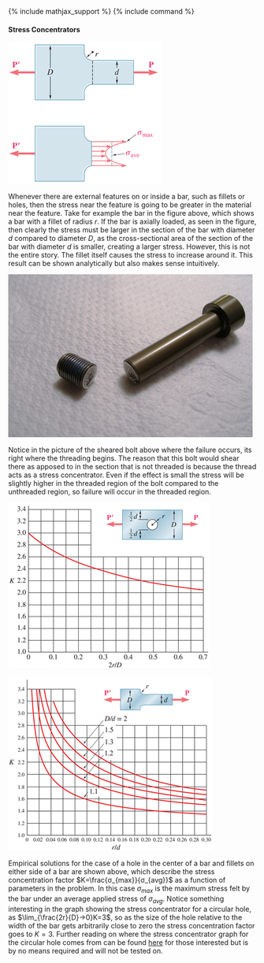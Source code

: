 {% include mathjax_support %}
{% include command %}

#### Stress Concentrators

![](./SC1.png)

Whenever there are external features on or inside a bar, such as fillets or holes, then the stress near the feature is going to be greater in the material near the feature. Take for example the bar in the figure above, which shows a bar with a fillet of radius $r$. If the bar is axially loaded, as seen in the figure, then clearly the stress must be larger in the section of the bar with diameter $d$ compared to diameter $D$, as the cross-sectional area of the section of the bar with diameter $d$ is smaller, creating a larger stress. However, this is not the entire story. The fillet itself causes the stress to increase around it. This result can be shown analytically but also makes sense intuitively. 

![](./SC2.png)

Notice in the picture of the sheared bolt above where the failure occurs, its right where the threading begins. The reason that this bolt would shear there as apposed to in the section that is not threaded is because the thread acts as a stress concentrator. Even if the effect is small the stress will be slightly higher in the threaded region of the bolt compared to the unthreaded region, so failure will occur in the threaded region. 

![](./SC3.png)

![](./SC4.png)

Empirical solutions for the case of a hole in the center of a bar and fillets on either side of a bar are shown above, which describe the stress concentration factor $K=\frac{σ_{max}}{σ_{avg}}$ as a function of parameters in the problem. In this case $σ_{max}$ is the maximum stress felt by the bar under an average applied stress of $σ_{avg}$. Notice something interesting in the graph showing the stress concentrator for a circular hole, as $\lim_{\frac{2r}{D}→0}⁡K=3$, so as the size of the hole relative to the width of the bar gets arbitrarily close to zero the stress concentration factor goes to $K=3$. Further reading on where the stress concentrator graph for the circular hole comes from can be found [here](https://www.fracturemechanics.org/hole.html) for those interested but is by no means required and will not be tested on. 